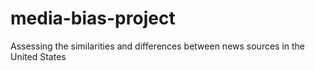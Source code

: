 # media-bias-project
Assessing the similarities and differences between news sources in the United States
